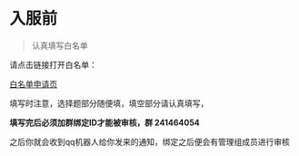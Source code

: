 # 入服前

> 认真填写白名单

请点击链接打开白名单：

[白名单申请页](https://www.sweetcreeper.com/form/)

填写时注意，选择题部分随便填，填空部分请认真填写，

**填写完后必须加群绑定ID才能被审核，群 241464054**

之后你就会收到qq机器人给你发来的通知，绑定之后便会有管理组成员进行审核

